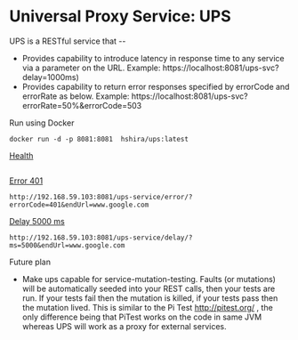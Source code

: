 Universal Proxy Service: UPS
===

UPS is a RESTful service that --

* Provides capability to introduce latency in response time to any service via a parameter on the URL. Example:  https://localhost:8081/ups-svc?delay=1000ms)
* Provides capability to return error responses specified by errorCode and errorRate as below.  Example:  https://localhost:8081/ups-svc?errorRate=50%&errorCode=503

Run using Docker

```
docker run -d -p 8081:8081  hshira/ups:latest
```

[Health](http://192.168.59.103:8081/ups-service/health)  
``` http://192.168.59.103:8081/ups-service/health
``` 

[Error 401](http://192.168.59.103:8081/ups-service/error/?errorCode=401&endUrl=www.google.com) 

```
http://192.168.59.103:8081/ups-service/error/?errorCode=401&endUrl=www.google.com
```

[Delay 5000 ms](http://192.168.59.103:8081/ups-service/delay/?ms=5000&endUrl=www.google.com) 

```
http://192.168.59.103:8081/ups-service/delay/?ms=5000&endUrl=www.google.com
```




Future plan
* Make ups capable for service-mutation-testing. Faults (or mutations) will be automatically seeded into your REST calls, then your tests are run. If your tests fail then the mutation is killed, if your tests pass then the mutation lived. This is similar to the Pi Test http://pitest.org/ , the only difference being that PiTest works on the code in same JVM whereas UPS will work as a proxy for external services.


